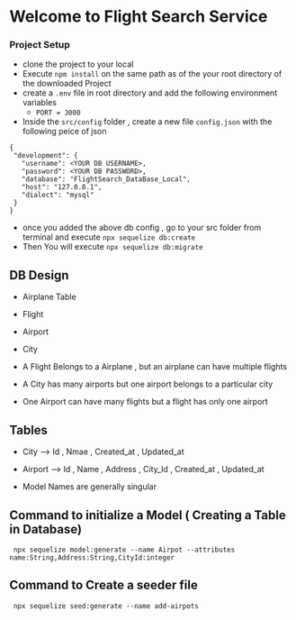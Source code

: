 # Welcome to Flight Search Service

### Project Setup

- clone the project to your local
- Execute `npm install` on the same path as of the your root directory of the downloaded Project
- create a `.env` file in root directory and add the following environment variables
    - `PORT = 3000`
- Inside the `src/config` folder , create a new file `config.json` with the following peice of json

 ```
{
  "development": {
    "username": <YOUR DB USERNAME>,
    "password": <YOUR DB PASSWORD>,
    "database": "FlightSearch_DataBase_Local",
    "host": "127.0.0.1",
    "dialect": "mysql"
  }
}

 ``` 



 - once you added the above db config , go to your src folder from terminal and execute `npx sequelize db:create`
 - Then You will execute `npx sequelize db:migrate`


## DB Design
- Airplane Table
- Flight 
- Airport
- City

- A Flight Belongs to a Airplane , but an airplane can have multiple flights
- A City has many airports but one airport belongs to a particular city
- One Airport can have many flights but a flight has only one airport


## Tables
- City --> Id , Nmae , Created_at , Updated_at
- Airport --> Id , Name , Address , City_Id , Created_at , Updated_at


- Model Names are generally singular
## Command to initialize a Model ( Creating a Table in Database)
```
 npx sequelize model:generate --name Airpot --attributes name:String,Address:String,CityId:integer
```

## Command to Create a seeder file 
```
 npx sequelize seed:generate --name add-airpots
```

